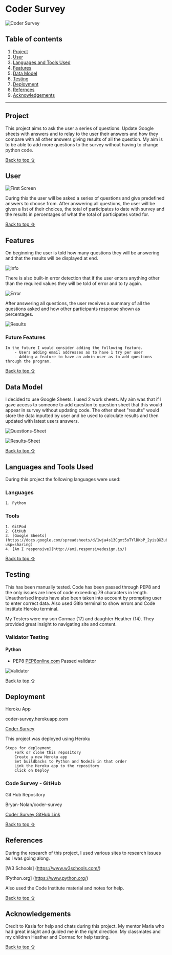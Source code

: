 # Coder Survey

![Coder Survey](https://github.com/Bryan-Nolan/coder-survey/blob/main/assets/readme_images/responsive.jpg)

## Table of contents
1. [Project](#Coder-Survey)
2. [User](#User)
3. [Languages and Tools Used](#Technologies-Used)
4. [Features](#Features)
5. [Data Model](#Data-Model)
6. [Testing](#Testing)
7. [Deployment](#Deployment)
8. [Refernces](#Referencess)
9. [Acknowledgements](#Acknowledgements)
***

## Project

This project aims to ask the user a series of questions.  Update Google sheets with answers and to relay to the user their answers and how they compare with all other answers giving results of all the question.  My aim is to be able to add more questions to the survey without having to change python code. 

[Back to top ⇧](#)

## User

![First Screen](https://github.com/Bryan-Nolan/coder-survey/blob/main/assets/readme_images/first.screen.jpg)

During this the user will be asked a series of questions and give predefined answers to choose from.  After answering all questions, the user will be given a list of their choices, the total of participates to date with survey and the results in percentages of what the total of participates voted for. 

[Back to top ⇧](#)

## Features

On beginning the user is told how many questions they will be answering and that the results will be displayed at end. 

![Info](https://github.com/Bryan-Nolan/coder-survey/blob/main/assets/readme_images/info.jpg)

There is also built-in error detection that if the user enters anything other than the required values they will be told of error and to ty again. 

![Error](https://github.com/Bryan-Nolan/coder-survey/blob/main/assets/readme_images/Error.jpg)

After answering all questions, the user receives a summary of all the questions asked and how other participants response shown as percentages.

![Results](https://github.com/Bryan-Nolan/coder-survey/blob/main/assets/readme_images/results.jpg)

### Future Features

    In the future I would consider adding the following feature.
        - Users adding email addresses as to have 1 try per user
        - Adding a feature to have an admin user as to add questions through the program.

[Back to top ⇧](#)

## Data Model

I decided to use Google Sheets.  I used 2 work sheets. My aim was that if I gave access to someone to add question to question sheet that this would appear in survey without updating code.  The other sheet "results" would store the data inputted by user and be used to calculate results and then updated with latest users answers. 

![Questions-Sheet](https://github.com/Bryan-Nolan/coder-survey/blob/main/assets/readme_images/questions.jpg)

![Results-Sheet](https://github.com/Bryan-Nolan/coder-survey/blob/main/assets/readme_images/sheet-results.jpg)

[Back to top ⇧](#)

## Languages and Tools Used

During this project the following languages were used:

### Languages

    1. Python

### Tools 
    
    1. GitPod
    2. GitHub
    3. [Google Sheets](https://docs.google.com/spreadsheets/d/1wja4s13Cgmt5oTYlDKoP_2yisQXZu67QekdpGpHWXxA/edit?usp=sharing) 
    4. [Am I responsive](http://ami.responsivedesign.is/)

[Back to top ⇧](#)

## Testing

This has been manually tested. Code has been passed through PEP8 and the only issues are lines of code exceeding 79 characters in length.  Unauthorised inputs have also been taken into account by prompting user to enter correct data. Also used GitIo terminal to show errors and Code Institute Heroku terminal.  

My Testers were my son Cormac (17) and daughter Heather (14). They provided great insight to navigating site and content.

### Validator Testing

#### Python

* PEP8
    [PEP8online.com](http://pep8online.com/)
    Passed validator

![Validator](https://github.com/Bryan-Nolan/coder-survey/blob/main/assets/readme_images/validator.jpg)    

[Back to top ⇧](#)

## Deployment

Heroku App

coder-survey.herokuapp.com

[Coder Survey](https://coder-survey.herokuapp.com/)

This project was deployed using Heroku

    Steps for deployment
        Fork or clone this repository
        Create a new Heroku app
        Set buildbacks to Python and NodeJS in that order
        Link the Heroku app to the repository
        Click on Deploy

### Code Survey - GitHub

Git Hub Repository

Bryan-Nolan/coder-survey

[Coder Survey GitHub Link](https://github.com/Bryan-Nolan/coder-survey)

[Back to top ⇧](#)

## References

During the research of this project, I used various sites to research issues as I was going along. 

[W3 Schools] (https://www.w3schools.com/)

[Python.org] (https://www.python.org/)

Also used the Code Institute material and notes for help.  


[Back to top ⇧](#)

## Acknowledgements

Credit to Kasia for help and chats during this project.
My mentor Maria who had great insight and guided me in the right direction. My classmates and my children Heather and Cormac for help testing.

[Back to top ⇧](#)
